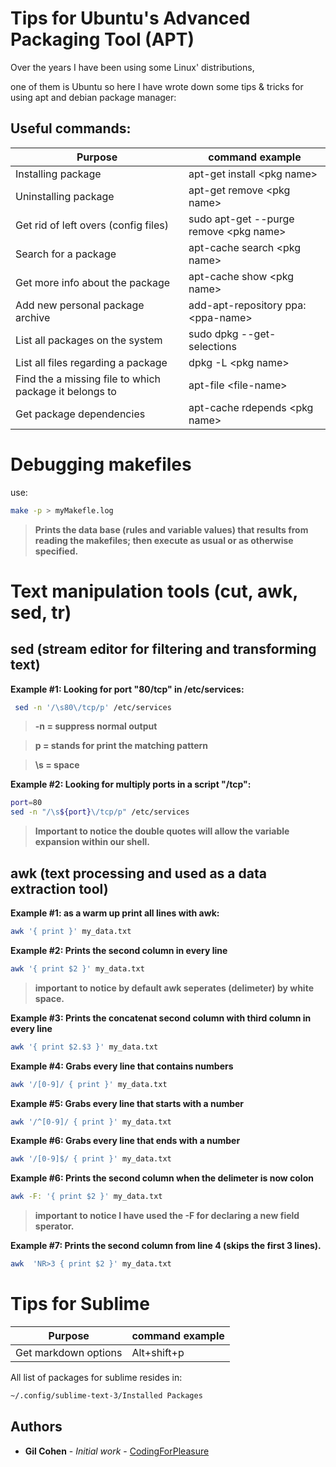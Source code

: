 # Tips for Ubuntu's Advanced Packaging Tool (APT)

Over the years I have been using some Linux' distributions,

one of them is Ubuntu so here I have wrote down some tips & tricks
for using apt and debian package manager:


## Useful commands:

Purpose | command example
------------ | -------------
Installing package | apt-get install &lt;pkg name&gt;
Uninstalling package | apt-get remove &lt;pkg name&gt;
Get rid of left overs (config files) |  sudo apt-get --purge remove &lt;pkg name&gt;
Search for a package |  apt-cache search &lt;pkg name&gt;
Get more info about the package | apt-cache show &lt;pkg name&gt;
Add new personal package archive | add-apt-repository ppa:&lt;ppa-name&gt;
List all packages on the system |  sudo dpkg --get-selections
List all files regarding a package |   dpkg -L &lt;pkg name&gt;
Find the a missing file to which package it belongs to | apt-file &lt;file-name&gt;
Get package dependencies | apt-cache rdepends &lt;pkg name&gt;


# Debugging makefiles

use:
```bash
make -p > myMakefle.log
```
>**Prints the data base (rules and variable values) that results from reading the makefiles; then execute as usual or as  otherwise  specified.**

# Text manipulation tools (cut, awk, sed, tr)

## sed (stream editor for filtering and transforming text)



**Example #1: Looking for port "80/tcp" in /etc/services:**
```bash
 sed -n '/\s80\/tcp/p' /etc/services
```

>**-n = suppress normal output&nbsp;**

>**p = stands for print the matching pattern&nbsp;**

>**\s  = space&nbsp;**


**Example #2: Looking for multiply ports in a script "/tcp":**

```bash
port=80
sed -n "/\s${port}\/tcp/p" /etc/services
```

 > **Important to notice the double quotes will allow the variable expansion within our shell.**


## awk (text processing and used as a data extraction tool)
**Example #1: as a warm up print all lines with awk:**
```bash
awk '{ print }' my_data.txt
```
**Example #2: Prints the second column in every line**
```bash
awk '{ print $2 }' my_data.txt
```
 > **important to notice by default awk seperates (delimeter) by white space.**

**Example #3: Prints the concatenat second column with third column in every line**
```bash
awk '{ print $2.$3 }' my_data.txt
```

**Example #4: Grabs every line that contains numbers**
```bash
awk '/[0-9]/ { print }' my_data.txt
```

**Example #5: Grabs every line that starts with a number**
```bash
awk '/^[0-9]/ { print }' my_data.txt
```

**Example #6: Grabs every line that ends with a number**
```bash
awk '/[0-9]$/ { print }' my_data.txt
```
**Example #6: Prints the second column when the delimeter is now colon**
```bash
awk -F: '{ print $2 }' my_data.txt
```
> **important to notice I have used the -F for declaring a new field sperator.**

**Example #7: Prints the second column from line 4 (skips the first 3 lines).**
```bash
awk  'NR>3 { print $2 }' my_data.txt
```
# Tips for Sublime



Purpose | command example
------------ | -------------
 Get markdown options | Alt+shift+p



 All list of packages for sublime resides in:
```bash
~/.config/sublime-text-3/Installed Packages
```

## Authors

* **Gil Cohen** - *Initial work* - [CodingForPleasure](https://github.com/CodingForpleasure)
